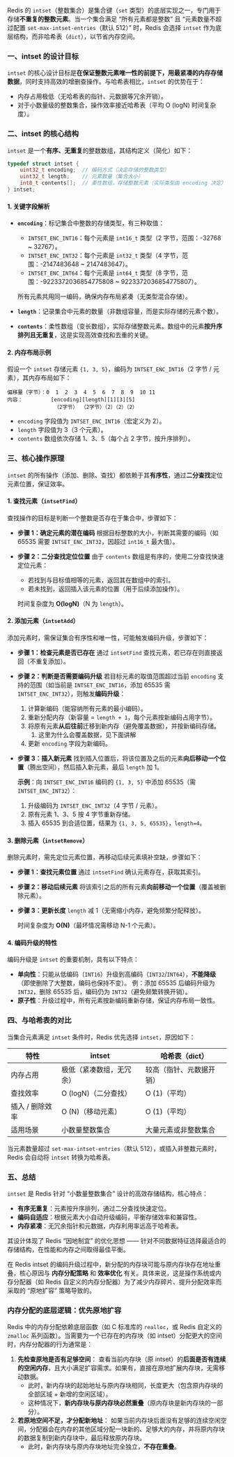 

Redis 的 `intset`（整数集合）是集合键（`set` 类型）的底层实现之一，专门用于存储**不重复的整数元素**。当一个集合满足 “所有元素都是整数” 且 “元素数量不超过配置 `set-max-intset-entries`（默认 512）” 时，Redis 会选择 `intset` 作为底层结构，而非哈希表（`dict`），以节省内存空间。

### 一、intset 的设计目标

`intset` 的核心设计目标是**在保证整数元素唯一性的前提下，用最紧凑的内存存储数据**，同时支持高效的增删查操作。与哈希表相比，`intset` 的优势在于：

- 内存占用极低（无哈希表的指针、元数据等冗余开销）。
- 对于小数量级的整数集合，操作效率接近哈希表（平均 O (logN) 时间复杂度）。

### 二、intset 的核心结构

`intset` 是一个**有序、无重复**的整数数组，其结构定义（简化）如下：

```c
typedef struct intset {
    uint32_t encoding;  // 编码方式（决定存储的整数类型）
    uint32_t length;    // 元素数量（集合大小）
    int8_t contents[];  // 柔性数组，存储整数元素（实际类型由 encoding 决定）
} intset;
```

#### 1. 关键字段解析

- **`encoding`**：标记集合中整数的存储类型，有三种取值：

  - `INTSET_ENC_INT16`：每个元素是 `int16_t` 类型（2 字节，范围：-32768 ~ 32767）。
  - `INTSET_ENC_INT32`：每个元素是 `int32_t` 类型（4 字节，范围：-2147483648 ~ 2147483647）。
  - `INTSET_ENC_INT64`：每个元素是 `int64_t` 类型（8 字节，范围：-9223372036854775808 ~ 9223372036854775807）。

  所有元素共用同一编码，确保内存布局紧凑（无类型混合存储）。

- **`length`**：记录集合中元素的数量（非数组容量，而是实际存储的元素个数）。

- **`contents`**：柔性数组（变长数组），实际存储整数元素。数组中的元素**按升序排列且无重复**，这是实现高效查找和去重的关键。

#### 2. 内存布局示例

假设一个 `intset` 存储元素 `{1, 3, 5}`，编码为 `INTSET_ENC_INT16`（2 字节 / 元素），其内存布局如下：

```plaintext
偏移量（字节）：0  1  2  3  4  5  6  7  8  9  10 11
内容：         [encoding][length][1][3][5]
               （2字节） （2字节）（2）（2）（2）
```

- `encoding` 字段值为 `INTSET_ENC_INT16`（宏定义为 2）。
- `length` 字段值为 3（3 个元素）。
- `contents` 数组依次存储 1、3、5（每个占 2 字节，按升序排列）。

### 三、核心操作原理

`intset` 的所有操作（添加、删除、查找）都依赖于其**有序性**，通过**二分查找**定位元素位置，保证效率。

#### 1. 查找元素（`intsetFind`）

查找操作的目标是判断一个整数是否存在于集合中，步骤如下：

- **步骤 1：确定元素的潜在编码**
  根据目标整数的大小，判断其需要的编码（如 65535 需要 `INTSET_ENC_INT32`，因超过 `int16_t` 最大值）。

- **步骤 2：二分查找定位位置**
  由于 `contents` 数组是有序的，使用二分查找快速定位元素：

  - 若找到与目标值相等的元素，返回其在数组中的索引。
  - 若未找到，返回插入该元素的位置（用于后续添加操作）。

  时间复杂度为 **O(logN)**（N 为 `length`）。

#### 2. 添加元素（`intsetAdd`）

添加元素时，需保证集合有序性和唯一性，可能触发编码升级，步骤如下：

- **步骤 1：检查元素是否已存在**
  通过 `intsetFind` 查找元素，若已存在则直接返回（不重复添加）。

- **步骤 2：判断是否需要编码升级**
  若目标元素的取值范围超过当前 `encoding` 支持的范围（如当前是 `INTSET_ENC_INT16`，添加 65535 需 `INTSET_ENC_INT32`），则触发**编码升级**：

  1. 计算新编码（能容纳所有元素的最小编码）。
  2. 重新分配内存（新容量 = `length + 1`，每个元素按新编码占用字节）。
  3. 将原有元素**从后往前**迁移到新内存（避免覆盖数据），并按新编码存储。
     1. 这里为什么会覆盖数据，见下面讲解
  4. 更新 `encoding` 字段为新编码。
  
- **步骤 3：插入新元素**
  找到插入位置后，将该位置及之后的元素**向后移动一个位置**（腾出空间），然后插入新元素，最后 `length` 加 1。

  **示例**：向 `INTSET_ENC_INT16` 编码的 `{1, 3, 5}` 中添加 65535（需 `INTSET_ENC_INT32`）：

  1. 升级编码为 `INTSET_ENC_INT32`（4 字节 / 元素）。
  2. 原有元素 1、3、5 按 4 字节重新存储。
  3. 插入 65535 到合适位置，结果为 `{1, 3, 5, 65535}`，`length=4`。

#### 3. 删除元素（`intsetRemove`）

删除元素时，需先定位元素位置，再移动后续元素填补空缺，步骤如下：

- **步骤 1：查找元素位置**
  通过 `intsetFind` 确认元素存在，获取其索引。

- **步骤 2：移动后续元素**
  将该索引之后的所有元素**向前移动一个位置**（覆盖被删除元素）。

- **步骤 3：更新长度**
  `length` 减 1（无需缩小内存，避免频繁分配释放）。

  时间复杂度为 **O(N)**（最坏情况需移动 N-1 个元素）。

#### 4. 编码升级的特性

编码升级是 `intset` 的重要机制，具有以下特点：

- **单向性**：只能从低编码（`INT16`）升级到高编码（`INT32`/`INT64`），**不能降级**（即使删除了大整数，编码也保持不变）。
  例：添加 65535 后编码升级为 `INT32`，删除 65535 后，编码仍为 `INT32`（避免频繁转换开销）。
- **原子性**：升级过程中，所有元素按新编码重新存储，保证内存布局一致性。

### 四、与哈希表的对比

当集合元素满足 `intset` 条件时，Redis 优先选择 `intset`，原因如下：

| 特性            | intset                   | 哈希表（dict）           |
| --------------- | ------------------------ | ------------------------ |
| 内存占用        | 极低（紧凑数组，无冗余） | 较高（指针、元数据开销） |
| 查找效率        | O (logN)（二分查找）     | O (1)（平均）            |
| 插入 / 删除效率 | O (N)（移动元素）        | O (1)（平均）            |
| 适用场景        | 小数量整数集合           | 大量元素或非整数集合     |

当元素数量超过 `set-max-intset-entries`（默认 512），或插入非整数元素时，Redis 会自动将 `intset` 转换为哈希表。

### 五、总结

`intset` 是 Redis 针对 “小数量整数集合” 设计的高效存储结构，核心特点：

- **有序无重复**：元素按升序排列，通过二分查找快速定位。
- **编码自适应**：根据元素大小自动升级编码，平衡存储效率和兼容性。
- **内存紧凑**：无冗余指针和元数据，内存利用率远高于哈希表。

其设计体现了 Redis “因地制宜” 的优化思想 —— 针对不同数据特征选择最适合的存储结构，在性能和内存之间取得最佳平衡。













在 Redis intset 的编码升级过程中，新分配的内存块可能与原内存块存在地址重叠，核心原因与 **内存分配策略** 和 **效率优化** 有关。具体来说，这是操作系统或内存分配器（如 Redis 自定义的内存分配器）为了减少内存碎片、提升分配效率而采取的 “原地扩容” 策略导致的。

### 内存分配的底层逻辑：优先原地扩容

Redis 中的内存分配依赖底层函数（如 C 标准库的 `realloc`，或 Redis 自定义的 `zmalloc` 系列函数）。当需要为一个已存在的内存块（如 intset）分配更大的空间时，内存分配器的行为通常是：

1. **先检查原地是否有足够空间**：
   查看当前内存块（原 intset）的**后面是否有连续的空闲内存**，且大小满足扩容需求。如果有，直接在原地扩展内存块，无需移动数据。
   - 此时，新内存块的起始地址与原内存块相同，长度更大（包含原内存块的全部区域 + 新增的空闲区域）。
   - 这种情况下，**新内存块与原内存块必然重叠**（原内存块是新内存块的一部分）。
2. **若原地空间不足，才分配新地址**：
   如果当前内存块后面没有足够的连续空闲空间，分配器会在内存的其他区域分配一块新的、足够大的内存，并将原内存块的数据复制到新内存块中，最后释放原内存块。
   - 此时，新内存块与原内存块地址完全独立，**不存在重叠**。